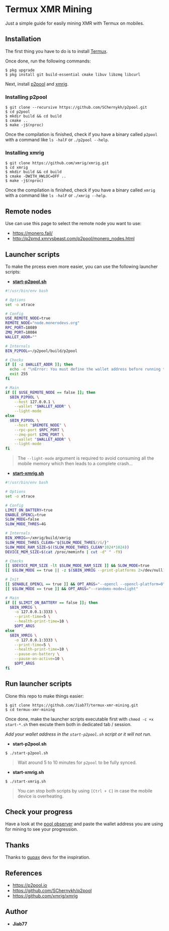 # Termux XMR Mining

Just a simple guide for easily mining XMR with Termux on mobiles.

## Installation

The first thing you have to do is to install [Termux](https://github.com/termux/termux-app).

Once done, run the following commands:

```console
$ pkg upgrade
$ pkg install git build-essential cmake libuv libzmq libcurl
```

Next, install [p2pool](https://github.com/SChernykh/p2pool) and [xmrig](https://github.com/xmrig/xmrig).

### Installing p2pool

```console
$ git clone --recursive https://github.com/SChernykh/p2pool.git
$ cd p2pool
$ mkdir build && cd build
$ cmake ..
$ make -j$(nproc)
```

Once the compilation is finished, check if you have a binary called `p2pool` with a command like `ls -halF` or `./p2pool --help`.

### Installing xmrig

```console
$ git clone https://github.com/xmrig/xmrig.git
$ cd xmrig
$ mkdir build && cd build
$ cmake -DWITH_HWLOC=OFF ..
$ make -j$(nproc)
```

Once the compilation is finished, check if you have a binary called `xmrig` with a command like `ls -halF` or `./xmrig --help`.

## Remote nodes

Use can use this page to select the remote node you want to use:

* https://monero.fail/
* http://p2pmd.xmrvsbeast.com/p2pool/monero_nodes.html

## Launcher scripts

To make the prcess even more easier, you can use the following launcher scripts:

* __[start-p2pool.sh](start-p2pool.sh)__

```bash
#!/usr/bin/env bash

# Options
set -o xtrace

# Config
USE_REMOTE_NODE=true
REMOTE_NODE="node.monerodevs.org"
RPC_PORT=18089
ZMQ_PORT=18084
WALLET_ADDR=""

# Internals
BIN_P2POOL=~/p2pool/build/p2pool

# Checks
if [[ -z $WALLET_ADDR ]]; then
  echo -e "\nError: You must define the wallet address before running this script.\n" >&2
  exit 255
fi

# Main
if [[ $USE_REMOTE_NODE == false ]]; then
  $BIN_P2POOL \
    --host 127.0.0.1 \
    --wallet "$WALLET_ADDR" \
    --light-mode
else
  $BIN_P2POOL \
    --host "$REMOTE_NODE" \
    --rpc-port $RPC_PORT \
    --zmq-port $ZMQ_PORT \
    --wallet "$WALLET_ADDR" \
    --light-mode
fi
```

> The `--light-mode` argument is required to avoid consuming all the mobile memory which then leads to a complete crash...

* __[start-xmrig.sh](start-xmrig.sh)__

```bash
#!/usr/bin/env bash

# Options
set -o xtrace

# Config
LIMIT_ON_BATTERY=true
ENABLE_OPENCL=true
SLOW_MODE=false
SLOW_MODE_THRES=4G

# Internals
BIN_XMRIG=~/xmrig/build/xmrig
SLOW_MODE_THRES_CLEAN="${SLOW_MODE_THRES//G/}"
SLOW_MODE_RAM_SIZE=$((SLOW_MODE_THRES_CLEAN*1024*1024))
DEVICE_MEM_SIZE=$(cat /proc/meminfo | cut -d" " -f9)

# Checks
[[ $DEVICE_MEM_SIZE -lt $SLOW_MODE_RAM_SIZE ]] && SLOW_MODE=true
[[ $SLOW_MODE == true || -z $($BIN_XMRIG --print-platforms 2>/dev/null) ]] && ENABLE_OPENCL=false

# Init
[[ $ENABLE_OPENCL == true ]] && OPT_ARGS="--opencl --opencl-platform=0"
[[ $SLOW_MODE == true ]] && OPT_ARGS="--randomx-mode=light"

# Main
if [[ $LIMIT_ON_BATTERY == false ]]; then
  $BIN_XMRIG \
    -o 127.0.0.1:3333 \
    --print-time=5 \
    --health-print-time=10 \
    $OPT_ARGS
else
  $BIN_XMRIG \
    -o 127.0.0.1:3333 \
    --print-time=5 \
    --health-print-time=10 \
    --pause-on-battery \
    --pause-on-active=10 \
    $OPT_ARGS
fi
```

## Run launcher scripts

Clone this repo to make things easier:

```console
$ git clone https://github.com/Jiab77/termux-xmr-mining.git
$ cd termux-xmr-mining
```

Once done, make the launcher scripts executable first with `chmod -c +x start-*.sh` then excute them both in dedicated tab / session.

_Add your wallet address in the `start-p2pool.sh` script or it will not run._

* __start-p2pool.sh__

```console
$ ./start-p2pool.sh
```

> Wait around 5 to 10 minutes for `p2pool` to be fully synced.

* __start-xmrig.sh__

```console
$ ./start-xmrig.sh
```

> You can stop both scripts by using `[Ctrl + C]` in case the mobile device is overheating.

## Check your progress

Have a look at the [pool observer](https://p2pool.observer/) and paste the wallet address you are using for mining to see your progression.

## Thanks

Thanks to [gupax](https://github.com/hinto-janai/gupax) devs for the inspiration.

## References

* https://p2pool.io
* https://github.com/SChernykh/p2pool
* https://github.com/xmrig/xmrig

## Author

* __Jiab77__
